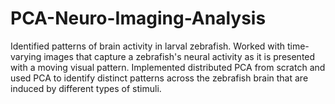 # PCA-Neuro-Imaging-Analysis
Identified patterns of brain activity in larval zebrafish. Worked with time-varying images that capture a zebrafish's neural activity as it is presented with a moving visual pattern. Implemented distributed PCA from scratch and used PCA to identify distinct patterns across the zebrafish brain that are induced by different types of stimuli.
